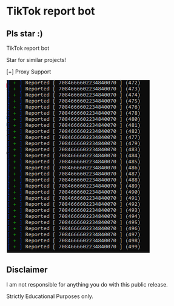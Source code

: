 # TikTok report bot

## Pls star :)


TikTok report bot

Star for similar projects! 

[+] Proxy Support




![Screenshot](Capture.PNG)



## Disclaimer
I am not responsible for anything you do with this public release.

Strictly Educational Purposes only.
